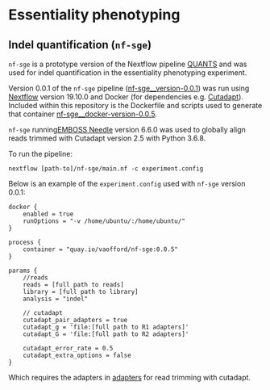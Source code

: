 # Essentiality phenotyping

## Indel quantification (`nf-sge`)

`nf-sge` is a prototype version of the Nextflow pipeline [QUANTS](https://github.com/cancerit/QUANTS) and was used for indel quantification in the essentiality phenotyping experiment. 

Version 0.0.1 of the `nf-sge` pipeline ([nf-sge__version-0.0.1](nf-sge__version-0.0.1)) was run using [Nextflow](https://www.nextflow.io/) version 19.10.0 and Docker (for dependencies e.g. [Cutadapt](https://cutadapt.readthedocs.io/en/stable/)). Included within this repository is the Dockerfile and scripts used to generate that container [nf-sge__docker-version-0.0.5](nf-sge__docker-version-0.0.5). 

`nf-sge` running[EMBOSS Needle](https://emboss.sourceforge.net/download/) version 6.6.0 was used to globally align reads trimmed with Cutadapt version 2.5 with Python 3.6.8.

To run the pipeline:

```
nextflow [path-to]/nf-sge/main.nf -c experiment.config
```

Below is an example of the `experiment.config` used with `nf-sge` version 0.0.1:

```
docker {
	enabled = true
	runOptions = "-v /home/ubuntu/:/home/ubuntu/"
}

process {
	container = "quay.io/vaofford/nf-sge:0.0.5"
}

params {
	//reads
	reads = [full path to reads]
	library = [full path to library]
	analysis = "indel"

	// cutadapt
	cutadapt_pair_adapters = true
	cutadapt_g = 'file:[full path to R1 adapters]'
	cutadapt_G = 'file:[full path to R2 adapters]'

	cutadapt_error_rate = 0.5
	cutadapt_extra_options = false
}
```

Which requires the adapters in [adapters](adapters) for read trimming with cutadapt.